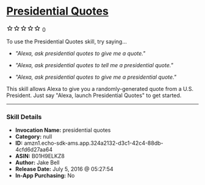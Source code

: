 # [Presidential Quotes](http://alexa.amazon.com/#skills/amzn1.echo-sdk-ams.app.324a2132-d3c1-42c4-88db-4cfd6d27aa64)
![0 stars](../../images/ic_star_border_black_18dp_1x.png)![0 stars](../../images/ic_star_border_black_18dp_1x.png)![0 stars](../../images/ic_star_border_black_18dp_1x.png)![0 stars](../../images/ic_star_border_black_18dp_1x.png)![0 stars](../../images/ic_star_border_black_18dp_1x.png) 0

To use the Presidential Quotes skill, try saying...

* *"Alexa, ask presidential quotes to give me a quote."*

* *"Alexa, ask presidential quotes to tell me a presidential quote."*

* *"Alexa, ask presidential quotes to give me a presidential quote."*

This skill allows Alexa to give you a randomly-generated quote from a U.S. President. Just say "Alexa, launch Presidential Quotes" to get started.

***

### Skill Details

* **Invocation Name:** presidential quotes
* **Category:** null
* **ID:** amzn1.echo-sdk-ams.app.324a2132-d3c1-42c4-88db-4cfd6d27aa64
* **ASIN:** B01H9ELKZ8
* **Author:** Jake Bell
* **Release Date:** July 5, 2016 @ 05:27:54
* **In-App Purchasing:** No

